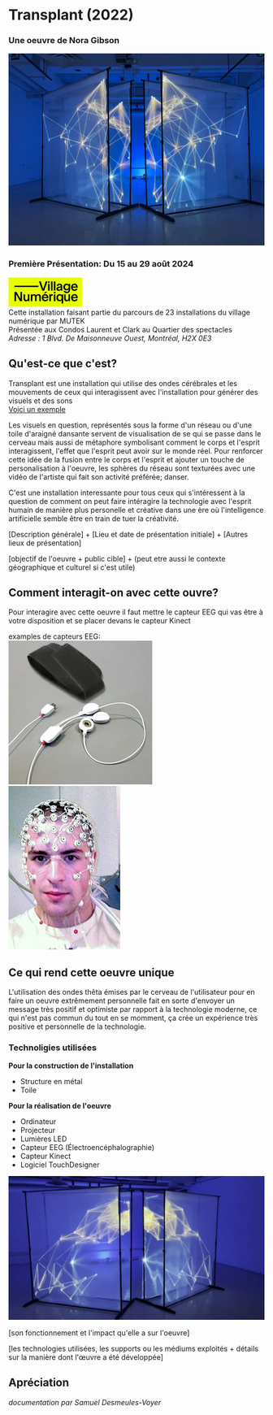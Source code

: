 # Transplant (2022)
### Une oeuvre de Nora Gibson

![Image de Transplant](./images/installation_transplant.webp)

### Première Présentation: Du 15 au 29 août 2024
![logo de Village Numérique.png](./images/logo_village_numerique.png)  
Cette installation faisant partie du parcours de 23 installations du village numérique par MUTEK  
Présentée aux Condos Laurent et Clark au Quartier des spectacles  
*Adresse : 1 Blvd. De Maisonneuve Ouest, Montréal, H2X 0E3*

## Qu'est-ce que c'est?

Transplant est une installation qui utilise des ondes cérébrales et les mouvements de ceux qui interagissent avec l'installation pour générer des visuels et des sons  
[Voici un exemple](https://vimeo.com/770426091)

Les visuels en question, représentés sous la forme d'un réseau ou d'une toile d'araigné dansante servent de visualisation de se qui se passe dans le cerveau mais aussi de métaphore symbolisant comment le corps et l'esprit interagissent, l'effet que l'esprit peut avoir sur le monde réel. Pour renforcer cette idée de la fusion entre le corps et l'esprit et ajouter un touche de personalisation à l'oeuvre, les sphères du réseau sont texturées avec une vidéo de l'artiste qui fait son activité préférée; danser.

C'est une installation interessante pour tous ceux qui s'intéressent à la question de comment on peut faire intéragire la technologie avec l'esprit humain de manière plus personelle et créative dans une ère où l'intelligence artificielle semble être en train de tuer la créativité.

[Description générale] + [Lieu et date de présentation initiale] + [Autres lieux de présentation]

[objectif de l'oeuvre + public cible] + (peut etre aussi le contexte géographique et culturel si c'est utile)


## Comment interagit-on avec cette ouvre?

Pour interagire avec cette oeuvre il faut mettre le capteur EEG qui vas être à votre disposition et se placer devans le capteur Kinect

examples de capteurs EEG:  
![Capteur simple](./images/capteur_eeg_simple.png)
![Capteur complex](./images/capteur_eeg_complex.jpg)


## Ce qui rend cette oeuvre unique

L'utilisation des ondes thêta émises par le cerveau de l'utilisateur pour en faire un oeuvre extrêmement personnelle fait en sorte d'envoyer un message très positif et optimiste par rapport à la technologie moderne, ce qui n'est pas commun du tout en se momment, ça crée un expérience très positive et personnelle de la technologie.


### Technoligies utilisées

**Pour la construction de l'installation**
- Structure en métal
- Toile

**Pour la réalisation de l'oeuvre**
- Ordinateur
- Projecteur
- Lumières LED
- Capteur EEG (Électroencéphalographie)
- Capteur Kinect
- Logiciel TouchDesigner

![Image de Transplant, angle différent](./images/transplant_angle.webp)

[son fonctionnement et l'impact qu'elle a sur l'oeuvre]

[les technologies utilisées, les supports ou les médiums exploités + détails sur la manière dont l'œuvre a été développée]


## Apréciation


*documentation par Samuel Desmeules-Voyer*
